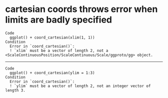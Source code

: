 # cartesian coords throws error when limits are badly specified

    Code
      ggplot() + coord_cartesian(xlim(1, 1))
    Condition
      Error in `coord_cartesian()`:
      ! `xlim` must be a vector of length 2, not a <ScaleContinuousPosition/ScaleContinuous/Scale/ggproto/gg> object.

---

    Code
      ggplot() + coord_cartesian(ylim = 1:3)
    Condition
      Error in `coord_cartesian()`:
      ! `ylim` must be a vector of length 2, not an integer vector of length 3.

